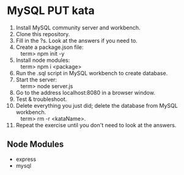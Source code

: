 # MySQL PUT kata  
1. Install MySQL community server and workbench.
2. Clone this repository.
3. Fill in the ?s. Look at the answers if you need to.  
4. Create a package.json file:<br /> 
&nbsp;&nbsp; term> npm init -y
5. Install node modules:<br /> 
&nbsp;&nbsp; term> npm i \<package\> 
6. Run the .sql script in MySQL workbench to create database. 
7. Start the server:<br /> 
&nbsp;&nbsp; term> node server.js
8. Go to the address localhost:8080 in a browser window. 
9. Test & troubleshoot. 
10. Delete everything you just did; delete the database from MySQL workbench.<br /> 
&nbsp;&nbsp; term> rm -r \<kataName\>.
11. Repeat the exercise until you don't need to look at the answers.    

## Node Modules  
- express
- mysql